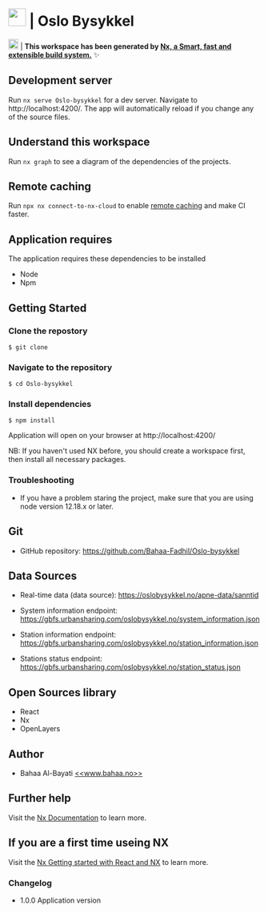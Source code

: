 # <img src="https://user-images.githubusercontent.com/32929383/234118757-a26953ce-7358-49e5-8b5b-b3f433d2ae8f.png" width="35"> | Oslo Bysykkel

<a alt="Nx logo" href="https://nx.dev" target="_blank" rel="noreferrer"><img src="https://raw.githubusercontent.com/nrwl/nx/master/images/nx-logo.png" width="20"></a> |
**This workspace has been generated by [Nx, a Smart, fast and extensible build system.](https://nx.dev)** ✨

## Development server

Run `nx serve Oslo-bysykkel` for a dev server. Navigate to http://localhost:4200/. The app will automatically reload if you change any of the source files.

## Understand this workspace

Run `nx graph` to see a diagram of the dependencies of the projects.

## Remote caching

Run `npx nx connect-to-nx-cloud` to enable [remote caching](https://nx.app) and make CI faster.

## Application requires

The application requires these dependencies to be installed

- Node
- Npm

## Getting Started

### Clone the repostory

```
$ git clone
```

### Navigate to the repository

```
$ cd Oslo-bysykkel
```

### Install dependencies

```
$ npm install
```

Application will open on your browser at http://localhost:4200/

NB: If you haven't used NX before, you should create a workspace first, then install all necessary packages.

### Troubleshooting

- If you have a problem staring the project, make sure that you are using node version 12.18.x or later.

## Git

- GitHub repository: https://github.com/Bahaa-Fadhil/Oslo-bysykkel

## Data Sources

- Real-time data (data source): https://oslobysykkel.no/apne-data/sanntid

- System information endpoint: https://gbfs.urbansharing.com/oslobysykkel.no/system_information.json

- Station information endpoint: https://gbfs.urbansharing.com/oslobysykkel.no/station_information.json

- Stations status endpoint: https://gbfs.urbansharing.com/oslobysykkel.no/station_status.json

## Open Sources library

- React
- Nx
- OpenLayers

## Author

- Bahaa Al-Bayati
  <a alt="www.bahaa.no" href="www.bahaa.no" target="_blank" rel="noreferrer"><<www.bahaa.no>></a>

## Further help

Visit the [Nx Documentation](https://nx.dev) to learn more.

## If you are a first time useing NX

Visit the [Nx Getting started with React and NX](https://nx.dev/tutorials/react-standalone-tutorial) to learn more.

### Changelog

- 1.0.0 Application version
